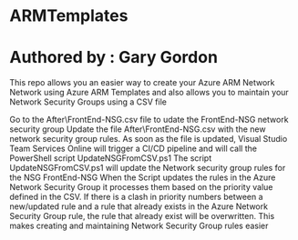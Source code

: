 # ARMTemplates

# Authored by : Gary Gordon

This repo allows you an easier way to create your Azure ARM Network Network using Azure ARM Templates and also allows you to maintain your Network Security Groups using a CSV file


Go to the After\FrontEnd-NSG.csv file to udate the FrontEnd-NSG network security group
Update the file After\FrontEnd-NSG.csv with the new network security group rules. 
As soon as the file is updated, Visual Studio Team Services Online will trigger a CI/CD pipeline and will call the PowerShell script UpdateNSGFromCSV.ps1 
The script UpdateNSGFromCSV.ps1 will update the Network security group rules for the NSG FrontEnd-NSG
When the Script updates the rules in the Azure Network Security Group it processes them based on the priority value defined in the CSV.
If there is a clash in priority numbers between a new/updated rule and a rule that already exists in the Azure Network Security Group rule, the rule that already exist will be overwritten. 
This makes creating and maintaining Network Security Group rules easier


